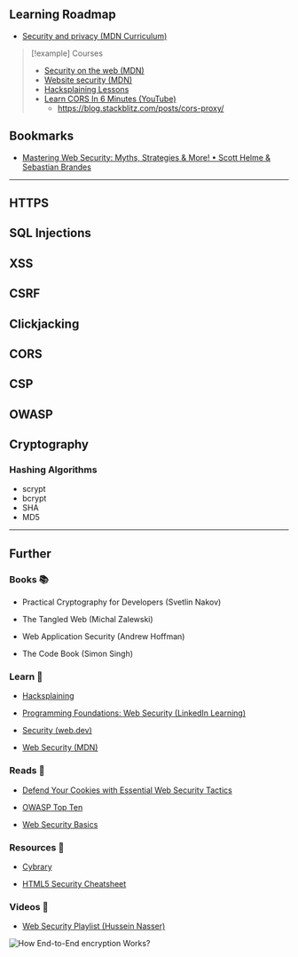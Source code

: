 ## Learning Roadmap

- [Security and privacy (MDN Curriculum)](https://developer.mozilla.org/en-US/curriculum/extensions/security-and-privacy/)

> [!example] Courses
> - [Security on the web (MDN)](https://developer.mozilla.org/en-US/docs/Web/Security) 
> - [Website security (MDN)](https://developer.mozilla.org/en-US/docs/Learn/Server-side/First_steps/Website_security) 
> - [Hacksplaining Lessons](https://www.hacksplaining.com/lessons) 
> - [Learn CORS In 6 Minutes (YouTube)](https://www.youtube.com/watch?v=PNtFSVU-YTI&list=PLZlA0Gpn_vH9yI1hwDVzWqu5sAfajcsBQ&index=6)
>     - https://blog.stackblitz.com/posts/cors-proxy/

## Bookmarks

- [Mastering Web Security: Myths, Strategies & More! • Scott Helme & Sebastian Brandes](https://www.youtube.com/watch?v=Ck6BCzREBrg)

---

## HTTPS

## SQL Injections

## XSS

## CSRF

## Clickjacking

## CORS

## CSP

## OWASP

## Cryptography

### Hashing Algorithms

- scrypt
- bcrypt
- SHA
- MD5

---
## Further

### Books 📚

- Practical Cryptography for Developers (Svetlin Nakov)

- The Tangled Web (Michal Zalewski)

- Web Application Security (Andrew Hoffman)

- The Code Book (Simon Singh)

### Learn 🧠

- [Hacksplaining](https://www.hacksplaining.com/lessons)

- [Programming Foundations: Web Security (LinkedIn Learning)](https://www.linkedin.com/learning/programming-foundations-web-security-22680062)

- [Security (web.dev)](https://web.dev/secure/)

- [Web Security (MDN)](https://developer.mozilla.org/en-US/docs/Web/Security)

### Reads 📄

- [Defend Your Cookies with Essential Web Security Tactics](https://maggieappleton.com/websecurity)

- [OWASP Top Ten](https://owasp.org/www-project-top-ten/)

- [Web Security Basics](https://github.com/vasanthk/web-security-basics)

### Resources 🧩

- [Cybrary](https://www.cybrary.it/)

- [HTML5 Security Cheatsheet](https://html5sec.org/)

### Videos 🎥

- [Web Security Playlist (Hussein Nasser)](https://www.youtube.com/playlist?list=PLQnljOFTspQU3YDMRSMvzflh_qXoz9zfv)

![How End-to-End encryption Works?](https://www.youtube.com/watch?v=hwQbPgvEQyw)
